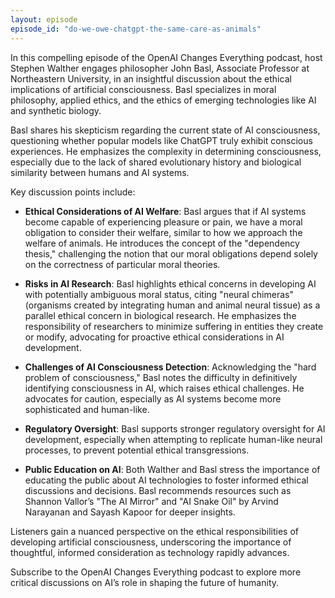 ```yaml
---
layout: episode
episode_id: "do-we-owe-chatgpt-the-same-care-as-animals"
---
```


In this compelling episode of the OpenAI Changes Everything podcast, host Stephen Walther engages philosopher John Basl, Associate Professor at Northeastern University, in an insightful discussion about the ethical implications of artificial consciousness. Basl specializes in moral philosophy, applied ethics, and the ethics of emerging technologies like AI and synthetic biology.

Basl shares his skepticism regarding the current state of AI consciousness, questioning whether popular models like ChatGPT truly exhibit conscious experiences. He emphasizes the complexity in determining consciousness, especially due to the lack of shared evolutionary history and biological similarity between humans and AI systems.

Key discussion points include:

- **Ethical Considerations of AI Welfare**: Basl argues that if AI systems become capable of experiencing pleasure or pain, we have a moral obligation to consider their welfare, similar to how we approach the welfare of animals. He introduces the concept of the "dependency thesis," challenging the notion that our moral obligations depend solely on the correctness of particular moral theories.

- **Risks in AI Research**: Basl highlights ethical concerns in developing AI with potentially ambiguous moral status, citing "neural chimeras" (organisms created by integrating human and animal neural tissue) as a parallel ethical concern in biological research. He emphasizes the responsibility of researchers to minimize suffering in entities they create or modify, advocating for proactive ethical considerations in AI development.

- **Challenges of AI Consciousness Detection**: Acknowledging the "hard problem of consciousness," Basl notes the difficulty in definitively identifying consciousness in AI, which raises ethical challenges. He advocates for caution, especially as AI systems become more sophisticated and human-like.

- **Regulatory Oversight**: Basl supports stronger regulatory oversight for AI development, especially when attempting to replicate human-like neural processes, to prevent potential ethical transgressions.

- **Public Education on AI**: Both Walther and Basl stress the importance of educating the public about AI technologies to foster informed ethical discussions and decisions. Basl recommends resources such as Shannon Vallor’s "The AI Mirror" and "AI Snake Oil" by Arvind Narayanan and Sayash Kapoor for deeper insights.

Listeners gain a nuanced perspective on the ethical responsibilities of developing artificial consciousness, underscoring the importance of thoughtful, informed consideration as technology rapidly advances.

Subscribe to the OpenAI Changes Everything podcast to explore more critical discussions on AI’s role in shaping the future of humanity.

